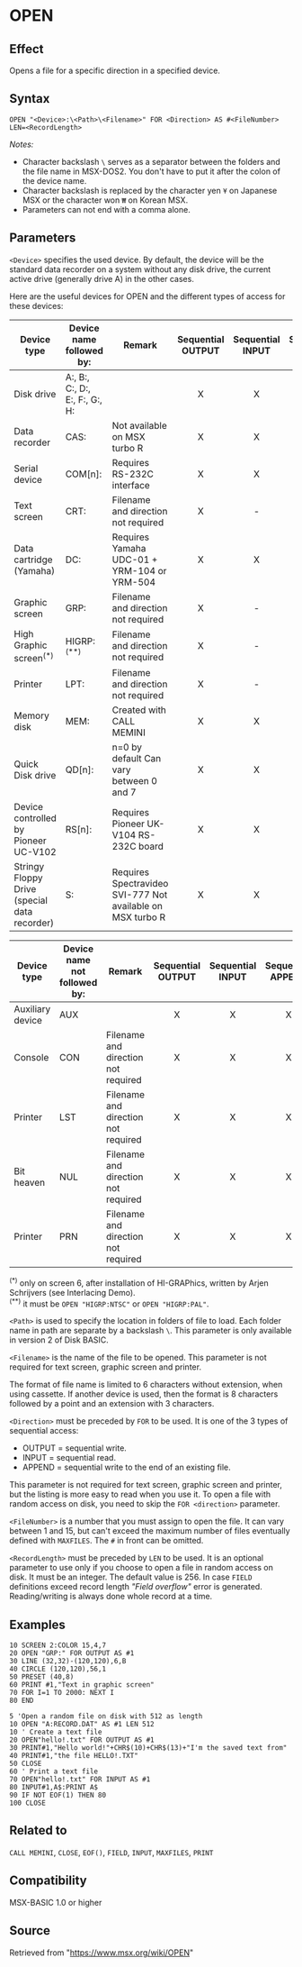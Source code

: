 # OPEN

## Effect

Opens a file for a specific direction in a specified device.

## Syntax

`OPEN "<Device>:\<Path>\<Filename>" FOR <Direction> AS #<FileNumber> LEN=<RecordLength>`

_Notes:_
- Character backslash `\` serves as a separator between the folders and the file name in MSX-DOS2. You don't have to put it after the colon of the device name.
- Character backslash is replaced by the character yen `¥` on Japanese MSX or the character won `₩` on Korean MSX.
- Parameters can not end with a comma alone.

## Parameters

`<Device>` specifies the used device. By default, the device will be the standard data recorder on a system without any disk drive, the current active drive (generally drive A) in the other cases.

Here are the useful devices for OPEN and the different types of access for these devices:

|Device type|Device name<br>followed by:|Remark|Sequential<br>OUTPUT|Sequential<br>INPUT|Sequential<br>APPEND|Random|
|---|---|---|:-:|:-:|:-:|:-:|
|Disk drive|A:, B:, C:, D:, E:, F:, G:, H:||X|X|X|X|
|Data recorder|CAS:|Not available on MSX turbo R|X|X|-|-|
|Serial device|COM[n]:|Requires RS-232C interface|X|X|-|-|
|Text screen|CRT:|Filename and direction not required|X|-|-|-|
|Data cartridge (Yamaha)|DC:|Requires Yamaha UDC-01 + YRM-104 or YRM-504|X|X|-|-|
|Graphic screen|GRP:|Filename and direction not required|X|-|-|-|
|High Graphic screen<sup>(*)</sup>|HIGRP:<sup>(**)</sup>|Filename and direction not required|X|-|-|-|
|Printer|LPT:|Filename and direction not required|X|-|-|-|
|Memory disk|MEM:|Created with CALL MEMINI|X|X|X|-|
|Quick Disk drive|QD[n]:|n=0 by default Can vary between 0 and 7|X|X|-|-|
|Device controlled by Pioneer UC-V102|RS[n]:|Requires Pioneer UK-V104 RS-232C board|X|X|-|-|
|Stringy Floppy Drive (special data recorder)|S:|Requires Spectravideo SVI-777 Not available on MSX turbo R|X|X|-|-|

|Device type|Device name<br>not followed by:|Remark|Sequential<br>OUTPUT|Sequential<br>INPUT|Sequential<br>APPEND|Random|
|---|---|---|:-:|:-:|:-:|:-:|
|Auxiliary device|AUX||X|X|X|X|
|Console|CON|Filename and direction not required|X|X|X|X|
|Printer|LST|Filename and direction not required|X|X|X|X|
|Bit heaven|NUL|Filename and direction not required|X|X|X|X|
|Printer|PRN|Filename and direction not required|X|X|X|X|

<sup>(\*)</sup> only on screen 6, after installation of HI-GRAPhics, written by Arjen Schrijvers (see Interlacing Demo).  
<sup>(\*\*)</sup> it must be `OPEN "HIGRP:NTSC"` or `OPEN "HIGRP:PAL"`.

`<Path>` is used to specify the location in folders of file to load. Each folder name in path are separate by a backslash `\`. This parameter is only available in version 2 of Disk BASIC.

`<Filename>` is the name of the file to be opened. This parameter is not required for text screen, graphic screen and printer.

The format of file name is limited to 6 characters without extension, when using cassette. If another device is used, then the format is 8 characters followed by a point and an extension with 3 characters.

`<Direction>` must be preceded by `FOR` to be used. It is one of the 3 types of sequential access:
- OUTPUT = sequential write.
- INPUT = sequential read.
- APPEND = sequential write to the end of an existing file.

This parameter is not required for text screen, graphic screen and printer, but the listing is more easy to read when you use it. To open a file with random access on disk, you need to skip the `FOR <direction>` parameter.

`<FileNumber>` is a number that you must assign to open the file. It can vary between 1 and 15, but can't exceed the maximum number of files eventually defined with `MAXFILES`. The `#` in front can be omitted.

`<RecordLength>` must be preceded by `LEN` to be used. It is an optional parameter to use only if you choose to open a file in random access on disk. It must be an integer. The default value is 256. In case `FIELD` definitions exceed record length _"Field overflow"_ error is generated. Reading/writing is always done whole record at a time.

## Examples

```basic
10 SCREEN 2:COLOR 15,4,7
20 OPEN "GRP:" FOR OUTPUT AS #1
30 LINE (32,32)-(120,120),6,B
40 CIRCLE (120,120),56,1
50 PRESET (40,8)
60 PRINT #1,"Text in graphic screen"
70 FOR I=1 TO 2000: NEXT I
80 END
```

```basic
5 'Open a random file on disk with 512 as length
10 OPEN "A:RECORD.DAT" AS #1 LEN 512
10 ' Create a text file
20 OPEN"hello!.txt" FOR OUTPUT AS #1
30 PRINT#1,"Hello world!"+CHR$(10)+CHR$(13)+"I'm the saved text from"
40 PRINT#1,"the file HELLO!.TXT"
50 CLOSE
60 ' Print a text file
70 OPEN"hello!.txt" FOR INPUT AS #1
80 INPUT#1,A$:PRINT A$
90 IF NOT EOF(1) THEN 80
100 CLOSE
```

## Related to

`CALL MEMINI`, `CLOSE`, `EOF()`, `FIELD`, `INPUT`, `MAXFILES`, `PRINT`

## Compatibility

MSX-BASIC 1.0 or higher

## Source

Retrieved from "https://www.msx.org/wiki/OPEN"
